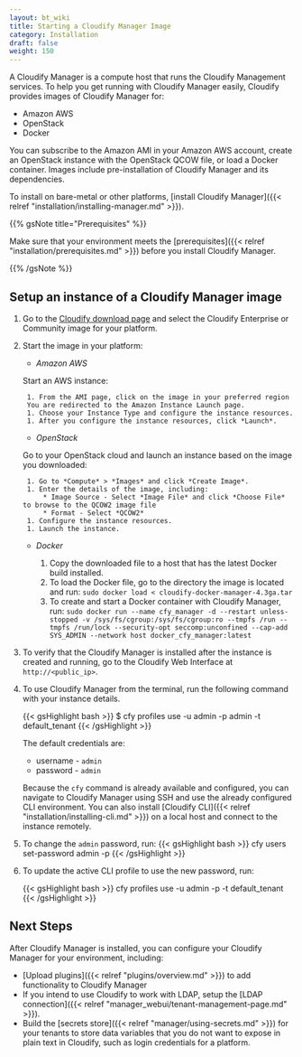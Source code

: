 ```yaml
---
layout: bt_wiki
title: Starting a Cloudify Manager Image
category: Installation
draft: false
weight: 150
---
```

A Cloudify Manager is a compute host that runs the Cloudify Management services. To help you get running with Cloudify Manager easily, Cloudify provides images of Cloudify Manager for:

* Amazon AWS
* OpenStack
* Docker

You can subscribe to the Amazon AMI in your Amazon AWS account,  create an OpenStack instance with the OpenStack QCOW file, or load a Docker container. Images include pre-installation of Cloudify Manager and its dependencies.

To install on bare-metal or other platforms, [install Cloudify Manager]({{< relref "installation/installing-manager.md" >}}).

{{% gsNote title="Prerequisites" %}}

Make sure that your environment meets the [prerequisites]({{< relref "installation/prerequisites.md" >}}) before you install Cloudify Manager.

{{% /gsNote %}}

## Setup an instance of a Cloudify Manager image

1. Go to the [Cloudify download page](http://cloudify.co/download/) and select the Cloudify Enterprise or Community image for your platform.
1. Start the image in your platform:

    * *Amazon AWS*

    Start an AWS instance:

        1. From the AMI page, click on the image in your preferred region
        You are redirected to the Amazon Instance Launch page.
        1. Choose your Instance Type and configure the instance resources.
        1. After you configure the instance resources, click *Launch*.

    * *OpenStack*

    Go to your OpenStack cloud and launch an instance based on the image you downloaded:

        1. Go to *Compute* > *Images* and click *Create Image*.
        1. Enter the details of the image, including:
            * Image Source - Select *Image File* and click *Choose File* to browse to the QCOW2 image file
            * Format - Select *QCOW2*
        1. Configure the instance resources.
        1. Launch the instance.

    * *Docker*

        1. Copy the downloaded file to a host that has the latest Docker build installed.
        1. To load the Docker file, go to the directory the image is located and run: `sudo docker load < cloudify-docker-manager-4.3ga.tar`
        1. To create and start a Docker container with Cloudify Manager, run: `sudo docker run --name cfy_manager -d --restart unless-stopped -v /sys/fs/cgroup:/sys/fs/cgroup:ro --tmpfs /run --tmpfs /run/lock --security-opt seccomp:unconfined --cap-add SYS_ADMIN --network host docker_cfy_manager:latest`

1. To verify that the Cloudify Manager is installed after the instance is created and running, go to the Cloudify Web Interface at `http://<public_ip>`.
1. To use Cloudify Manager from the terminal, run the following command with your instance details.

    {{< gsHighlight  bash  >}}
    $ cfy profiles use <manager-ip> -u admin -p admin -t default_tenant
    {{< /gsHighlight >}}

    The default credentials are:

    * username - ```admin```
    * password - ```admin```

    Because the `cfy` command is already available and configured, you can navigate to Cloudify Manager using SSH and use the already configured CLI environment. You can also install [Cloudify CLI]({{< relref "installation/installing-cli.md" >}}) on a local host and connect to the instance remotely.

1. To change the `admin` password, run:
    {{< gsHighlight  bash  >}}
    cfy users set-password admin -p <new-password>
    {{< /gsHighlight >}}

1. To update the active CLI profile to use the new password, run:

    {{< gsHighlight  bash  >}}
    cfy profiles use <manager-ip> -u admin -p <the-new-password> -t default_tenant
    {{< /gsHighlight >}}

## Next Steps

After Cloudify Manager is installed, you can configure your Cloudify Manager for your environment, including:

* [Upload plugins]({{< relref "plugins/overview.md" >}}) to add functionality to Cloudify Manager
* If you intend to use Cloudify to work with LDAP, setup the [LDAP connection]({{< relref "manager_webui/tenant-management-page.md" >}}).
* Build the [secrets store]({{< relref "manager/using-secrets.md" >}}) for your tenants to store data variables that you do not want to expose in plain text in Cloudify, such as login credentials for a platform.
